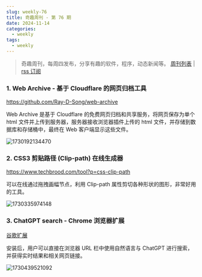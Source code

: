 ```yaml
---
slug: weekly-76
title: 奇趣周刊 - 第 76 期
date: 2024-11-14
categories:
  - weekly
tags:
  - weekly
---
```


> 奇趣周刊，每周四发布，分享有趣的软件，程序，动态新闻等。 [周刊列表](/categories/weekly/) | [rss 订阅](/categories/weekly/index.xml)

### 1. Web Archive - 基于 Cloudflare 的网页归档工具

https://github.com/Ray-D-Song/web-archive

Web Archive 是基于 Cloudflare 的免费网页归档和共享服务，将网页保存为单个 html 文件并上传到服务器，服务器接收浏览器插件上传的 html 文件，并存储到数据库和存储桶中，最终在 Web 客户端显示这些文件。

![1730192134470](https://imgurl.zishu.me/2024/10/1730192134470.webp)

### 2. CSS3 剪贴路径 (Clip-path) 在线生成器

https://www.techbrood.com/tool?p=css-clip-path

可以在线通过拖拽画幅节点，利用 Clip-path 属性剪切各种形状的图形，非常好用的工具。

![1730335974148](https://imgurl.zishu.me/2024/10/1730335974148.webp)

### 3. ChatGPT search - Chrome 浏览器扩展

[谷歌扩展](https://chromewebstore.google.com/detail/ejcfepkfckglbgocfkanmcdngdijcgld)

安装后，用户可以直接在浏览器 URL 栏中使用自然语言与 ChatGPT 进行搜索，并获得实时结果和相关网页链接。

![1730439521092](https://imgurl.zishu.me/2024/10/1730439521092.webp)
